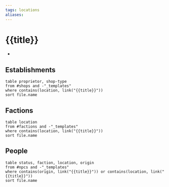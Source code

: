 ```yaml
---
tags: locations
aliases: 
---
```


# {{title}}

- 

## Establishments
```dataview
table proprietor, shop-type
from #shops and -"_templates"
where contains(location, link("{{title}}"))
sort file.name
```

## Factions
```dataview
table location 
from #factions and -"_templates"
where contains(location, link("{{title}}"))
sort file.name
```

## People
```dataview
table status, faction, location, origin
from #npcs and -"_templates"
where contains(origin, link("{{title}}")) or contains(location, link("{{title}}"))
sort file.name
```
